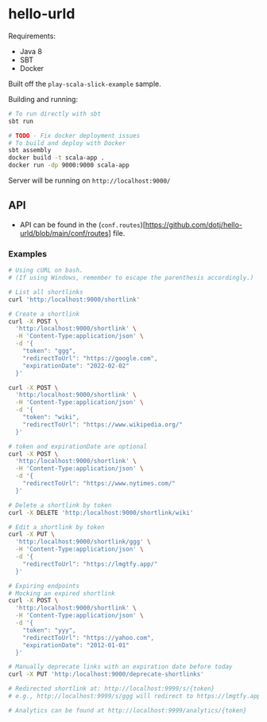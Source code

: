 # hello-urld

Requirements:
- Java 8 
- SBT 
- Docker

Built off the `play-scala-slick-example` sample.

Building and running:

```sh
# To run directly with sbt
sbt run

# TODO - Fix docker deployment issues
# To build and deploy with Docker
sbt assembly
docker build -t scala-app .
docker run -dp 9000:9000 scala-app
```

Server will be running on `http://localhost:9000/`

## API
- API can be found in the (`conf.routes`)[https://github.com/dotj/hello-urld/blob/main/conf/routes] file.

### Examples

```sh
# Using cURL on bash.
# (If using Windows, remember to escape the parenthesis accordingly.)

# List all shortlinks
curl 'http:/localhost:9000/shortlink'

# Create a shortlink
curl -X POST \
  'http:/localhost:9000/shortlink' \
  -H 'Content-Type:application/json' \
  -d '{
    "token": "ggg",
    "redirectToUrl": "https://google.com",
    "expirationDate": "2022-02-02"
  }'

curl -X POST \
  'http:/localhost:9000/shortlink' \
  -H 'Content-Type:application/json' \
  -d '{
    "token": "wiki",
    "redirectToUrl": "https://www.wikipedia.org/"
  }'

# token and expirationDate are optional
curl -X POST \
  'http:/localhost:9000/shortlink' \
  -H 'Content-Type:application/json' \
  -d '{
    "redirectToUrl": "https://www.nytimes.com/"
  }'

# Delete a shortlink by token
curl -X DELETE 'http:/localhost:9000/shortlink/wiki'

# Edit a shortlink by token
curl -X PUT \
  'http:/localhost:9000/shortlink/ggg' \
  -H 'Content-Type:application/json' \
  -d '{
    "redirectToUrl": "https://lmgtfy.app/"
  }'

# Expiring endpoints
# Mocking an expired shortlink
curl -X POST \
  'http:/localhost:9000/shortlink' \
  -H 'Content-Type:application/json' \
  -d '{
    "token": "yyy",
    "redirectToUrl": "https://yahoo.com",
    "expirationDate": "2012-01-01"
  }'

# Manually deprecate links with an expiration date before today
curl -X PUT 'http:/localhost:9000/deprecate-shortlinks'

# Redirected shortlink at: http://localhost:9999/s/{token}
# e.g., http://localhost:9999/s/ggg will redirect to https://lmgtfy.app/

# Analytics can be found at http://localhost:9999/analytics/{token}

```